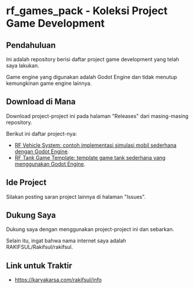 # rf_games_pack - Koleksi Project Game Development

## Pendahuluan

Ini adalah repository berisi daftar project game development yang telah saya lakukan.

Game engine yang digunakan adalah Godot Engine dan tidak menutup kemungkinan game engine lainnya.

## Download di Mana

Download project-project ini pada halaman "Releases" dari masing-masing repository.

Berikut ini daftar project-nya:

- [RF Vehicle System: contoh implementasi simulasi mobil sederhana dengan Godot Engine](https://github.com/rakifsul/rf_vehicle_system).
- [RF Tank Game Template: template game tank sederhana yang menggunakan Godot Engine](https://github.com/rakifsul/rf_tank_game_template).

## Ide Project

Silakan posting saran project lainnya di halaman "Issues".

## Dukung Saya

Dukung saya dengan menggunakan project-project ini dan sebarkan.

Selain itu, ingat bahwa nama internet saya adalah RAKIFSUL/Rakifsul/rakifsul.

## Link untuk Traktir

- https://karyakarsa.com/rakifsul/info